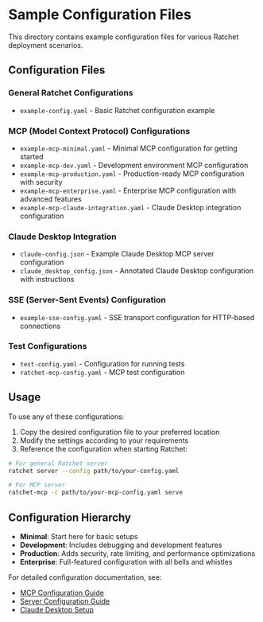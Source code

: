 # Sample Configuration Files

This directory contains example configuration files for various Ratchet deployment scenarios.

## Configuration Files

### General Ratchet Configurations
- `example-config.yaml` - Basic Ratchet configuration example

### MCP (Model Context Protocol) Configurations
- `example-mcp-minimal.yaml` - Minimal MCP configuration for getting started
- `example-mcp-dev.yaml` - Development environment MCP configuration
- `example-mcp-production.yaml` - Production-ready MCP configuration with security
- `example-mcp-enterprise.yaml` - Enterprise MCP configuration with advanced features
- `example-mcp-claude-integration.yaml` - Claude Desktop integration configuration

### Claude Desktop Integration
- `claude-config.json` - Example Claude Desktop MCP server configuration
- `claude_desktop_config.json` - Annotated Claude Desktop configuration with instructions

### SSE (Server-Sent Events) Configuration
- `example-sse-config.yaml` - SSE transport configuration for HTTP-based connections

### Test Configurations
- `test-config.yaml` - Configuration for running tests
- `ratchet-mcp-config.yaml` - MCP test configuration

## Usage

To use any of these configurations:

1. Copy the desired configuration file to your preferred location
2. Modify the settings according to your requirements
3. Reference the configuration when starting Ratchet:

```bash
# For general Ratchet server
ratchet server --config path/to/your-config.yaml

# For MCP server
ratchet-mcp -c path/to/your-mcp-config.yaml serve
```

## Configuration Hierarchy

- **Minimal**: Start here for basic setups
- **Development**: Includes debugging and development features
- **Production**: Adds security, rate limiting, and performance optimizations
- **Enterprise**: Full-featured configuration with all bells and whistles

For detailed configuration documentation, see:
- [MCP Configuration Guide](/docs/MCP_CONFIGURATION_GUIDE.md)
- [Server Configuration Guide](/docs/SERVER_CONFIGURATION_GUIDE.md)
- [Claude Desktop Setup](/docs/CLAUDE_DESKTOP_SETUP.md)